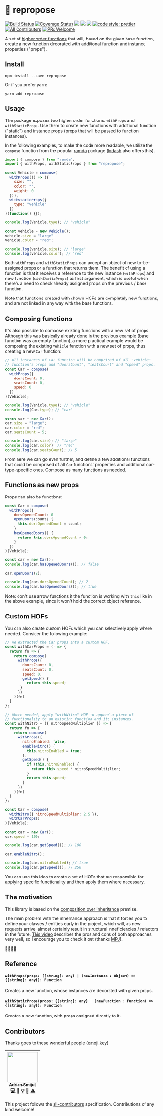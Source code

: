 
# 🎲 repropose
[![Build Status](https://travis-ci.org/doitadrian/repropose.svg?branch=master)](https://travis-ci.org/doitadrian/repropose)
[![Coverage Status](https://coveralls.io/repos/github/doitadrian/repropose/badge.svg?branch=master)](https://coveralls.io/github/doitadrian/repropose?branch=master)
[![](https://img.shields.io/npm/dw/repropose.svg)](https://www.npmjs.com/package/repropose) 
[![](https://img.shields.io/npm/v/repropose.svg)](https://www.npmjs.com/package/repropose)
![](https://img.shields.io/npm/types/repropose.svg)
[![code style: prettier](https://img.shields.io/badge/code_style-prettier-ff69b4.svg?style=flat-square)](https://github.com/prettier/prettier)
[![All Contributors](https://img.shields.io/badge/all_contributors-1-orange.svg?style=flat-square)](#contributors)
[![PRs Welcome](https://img.shields.io/badge/PRs-welcome-brightgreen.svg?style=flat-square)](http://makeapullrequest.com)
  
A set of [higher order functions](https://en.wikipedia.org/wiki/Higher-order_function)
that will, based on the given base function, create a new function decorated 
with additional function and instance properties ("props").

## Install
```
npm install --save repropose
```

Or if you prefer yarn: 
```
yarn add repropose
```

## Usage
The package exposes two higher order functions: `withProps` and `withStaticProps`. Use them to create new functions with additional function ("static") and instance props (props that will be passed to function instances). 

In the following examples, to make the code more readable, we utilize the `compose` function from 
the popular [ramda](https://ramdajs.com/) package 
([lodash](https://lodash.com/) also offers this).

```javascript
import { compose } from "ramda";
import { withProps, withStaticProps } from "repropose";

const Vehicle = compose(
  withProps(() => ({
    size: "",
    color: "",
    weight: 0
  })),
  withStaticProps({
    type: "vehicle"
  })
)(function() {});

console.log(Vehicle.type); // "vehicle"

const vehicle = new Vehicle();
vehicle.size = "large";
vehicle.color = "red";

console.log(vehicle.size); // "large"
console.log(vehicle.color); // "red"
```

Both `withProps` and `withStaticProps` can accept an object of new to-be-assigned props or a function that returns them. The benefit of using a function is that it receives a reference to the new instance (`withProps`) and new function (`withStaticProps`) as first argument, which is useful when there's a need to check already assigned props on the previous / base function.

Note that functions created with shown HOFs are completely new functions, and are not linked in any way with the base functions.

## Composing functions

It's also possible to compose existing functions with a new set of props. Although this was basically already done in the previous example (base function was an empty function), a more practical example would be composing the existing `Vehicle` function with a new set of props, thus creating a new `Car` function:

```javascript
// All instances of Car function will be comprised of all "Vehicle" 
// function's props and "doorsCount", "seatsCount" and "speed" props.
const Car = compose(
  withProps({
    doorsCount: 0,
    seatsCount: 0,
    speed: 0
  })
)(Vehicle);

console.log(Vehicle.type); // "vehicle"
console.log(Car.type); // "car"

const car = new Car();
car.size = "large";
car.color = "red";
car.seatsCount = 5;

console.log(car.size); // "large"
console.log(car.color); // "red"
console.log(car.seatsCount); // 5
```

From here we can go even further, and define a few additional functions 
that could be comprised of all `Car` functions' properties and 
additional car-type-specific ones. Compose as many functions as needed.

## Functions as new props

Props can also be functions:

```javascript
const Car = compose(
  withProps({
    dorsOpenedCount: 0,
    openDoors(count) {
      this.dorsOpenedCount = count;
    }
    hasOpenedDoors() {
      return this.dorsOpenedCount > 0;
    }
  })
)(Vehicle);

const car = new Car();
console.log(car.hasOpenedDoors()); // false

car.openDoors(2);

console.log(car.dorsOpenedCount); // 2
console.log(car.hasOpenedDoors()); // true
```

Note: don't use arrow functions if the function is working with `this` like in the above example, since it won't hold the correct object reference.

## Custom HOFs
You can also create custom HOFs which you can selectively apply where needed. Consider the following example:

```javascript
// We extracted the Car props into a custom HOF.
const withCarProps = () => {
  return fn => {
    return compose(
      withProps({
        doorsCount: 0,
        seatsCount: 0,
        speed: 0,
        getSpeed() {
          return this.speed;
       }
      })
    )(fn)
  }
};

// Where needed, apply "withNitro" HOF to append a piece of 
// functionality to an existing function and its instances.
const withNitro = ({ nitroSpeedMultiplier }) => {
  return fn => {
    return compose(
      withProps({
        nitroEnabled: false,
        enableNitro() {
          this.nitroEnabled = true;
        },
        getSpeed() {
          if (this.nitroEnabled) {
            return this.speed * nitroSpeedMultiplier;
          }
          return this.speed;
        }
      })
    )(fn)
  }
};

const Car = compose(
  withNitro({ nitroSpeedMultiplier: 2.5 }),
  withCarProps()
)(Vehicle);

const car = new Car();
car.speed = 100;

console.log(car.getSpeed()); // 100

car.enableNitro();

console.log(car.nitroEnabled); // true
console.log(car.getSpeed()); // 250
```

You can use this idea to create a set of HOFs that are responsible for applying specific functionality and then apply them where necessary.

## The motivation

This library is based on the [composition over inheritance](https://en.wikipedia.org/wiki/Composition_over_inheritance) premise.

The main problem with the inheritance approach is that it forces you to define your classes / entities early in the project, which will, as new requests arrive, almost certainly result in structural inneficiencies / refactors in the future. [This video](https://www.youtube.com/watch?v=wfMtDGfHWpA) describes the pros and cons of both approaches very well, so I encourage you to check it out (thanks [MPJ](https://github.com/mpj)). 

🍌🦍🌴🙃

## Reference

#### `withProps(props: {[string]: any} | (newInstance : Object) => {[string]: any}): Function`
Creates a new function, whose instances are decorated with given props.

#### `withStaticProps(props: {[string]: any} | (newFunction : Function) => {[string]: any}): Function`
Creates a new function, with props assigned directly to it.

## Contributors

Thanks goes to these wonderful people ([emoji key](https://github.com/kentcdodds/all-contributors#emoji-key)):

<!-- ALL-CONTRIBUTORS-LIST:START - Do not remove or modify this section -->
<!-- prettier-ignore -->
| [<img src="https://avatars0.githubusercontent.com/u/5121148?v=4" width="100px;"/><br /><sub><b>Adrian Smijulj</b></sub>](https://github.com/doitadrian)<br />[💻](https://github.com/doitadrian/repropose/commits?author=doitadrian "Code") [📖](https://github.com/doitadrian/repropose/commits?author=doitadrian "Documentation") [💡](#example-doitadrian "Examples") [👀](#review-doitadrian "Reviewed Pull Requests") [⚠️](https://github.com/doitadrian/repropose/commits?author=doitadrian "Tests") |
| :---: |
<!-- ALL-CONTRIBUTORS-LIST:END -->

This project follows the [all-contributors](https://github.com/kentcdodds/all-contributors) specification. Contributions of any kind welcome!

